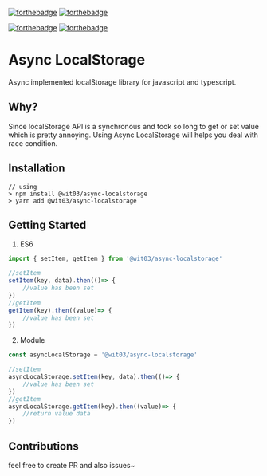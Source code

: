 [![forthebadge](https://forthebadge.com/images/badges/built-with-love.svg)](https://forthebadge.com)
[![forthebadge](https://forthebadge.com/images/badges/powered-by-black-magic.svg)](https://forthebadge.com)

[![forthebadge](https://forthebadge.com/images/badges/made-with-crayons.svg)](https://forthebadge.com)
[![forthebadge](https://forthebadge.com/images/badges/0-percent-optimized.svg)](https://forthebadge.com)

# Async LocalStorage

Async implemented localStorage library for javascript and typescript.

## Why?
Since localStorage API is a synchronous and took so long to get or set value which is pretty annoying. Using Async LocalStorage will helps you deal with race condition.

## Installation
```ssh
// using
> npm install @wit03/async-localstorage
> yarn add @wit03/async-localstorage
```

## Getting Started
1. ES6
```js
import { setItem, getItem } from '@wit03/async-localstorage'

//setItem
setItem(key, data).then(()=> {
    //value has been set
})
//getItem
getItem(key).then((value)=> {
    //value has been set
})
```
2. Module
```js
const asyncLocalStorage = '@wit03/async-localstorage'

//setItem
asyncLocalStorage.setItem(key, data).then(()=> {
    //value has been set
})
//getItem
asyncLocalStorage.getItem(key).then((value)=> {
    //return value data
})
```
## Contributions
feel free to create PR and also issues~
